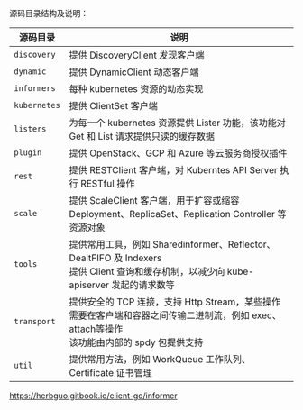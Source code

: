 源码目录结构及说明：

| 源码目录     | 说明                                                         |
| ------------ | ------------------------------------------------------------ |
| `discovery`  | 提供 DiscoveryClient 发现客户端                              |
| `dynamic`    | 提供 DynamicClient 动态客户端                                |
| `informers`  | 每种 kubernetes 资源的动态实现                               |
| `kubernetes` | 提供 ClientSet 客户端                                        |
| `listers`    | 为每一个 kubernetes 资源提供 Lister 功能，该功能对 Get 和 List 请求提供只读的缓存数据 |
| `plugin`     | 提供 OpenStack、GCP 和 Azure 等云服务商授权插件              |
| `rest`       | 提供 RESTClient 客户端，对 Kuberntes API Server 执行 RESTful 操作 |
| `scale`      | 提供 ScaleClient 客户端，用于扩容或缩容 Deployment、ReplicaSet、Replication Controller 等资源对象 |
| `tools`      | 提供常用工具，例如 Sharedinformer、Reflector、DealtFIFO 及 Indexers<br />提供 Client 查询和缓存机制，以减少向 kube-apiserver 发起的请求数等 |
| `transport`  | 提供安全的 TCP 连接，支持 Http Stream，某些操作需要在客户端和容器之间传输二进制流，例如 exec、attach等操作<br />该功能由内部的 spdy 包提供支持 |
| `util`       | 提供常用方法，例如 WorkQueue 工作队列、Certificate 证书管理  |



<https://herbguo.gitbook.io/client-go/informer>